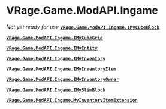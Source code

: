 # VRage.Game.ModAPI.Ingame
_Not yet ready for use_
**[`VRage.Game.ModAPI.Ingame.IMyCubeBlock`](VRage.Game.ModAPI.Ingame.IMyCubeBlock)**

**[`VRage.Game.ModAPI.Ingame.IMyCubeGrid`](VRage.Game.ModAPI.Ingame.IMyCubeGrid)**

**[`VRage.Game.ModAPI.Ingame.IMyEntity`](VRage.Game.ModAPI.Ingame.IMyEntity)**

**[`VRage.Game.ModAPI.Ingame.IMyInventory`](VRage.Game.ModAPI.Ingame.IMyInventory)**

**[`VRage.Game.ModAPI.Ingame.IMyInventoryItem`](VRage.Game.ModAPI.Ingame.IMyInventoryItem)**

**[`VRage.Game.ModAPI.Ingame.IMyInventoryOwner`](VRage.Game.ModAPI.Ingame.IMyInventoryOwner)**

**[`VRage.Game.ModAPI.Ingame.IMySlimBlock`](VRage.Game.ModAPI.Ingame.IMySlimBlock)**

**[`VRage.Game.ModAPI.Ingame.MyInventoryItemExtension`](VRage.Game.ModAPI.Ingame.MyInventoryItemExtension)**

